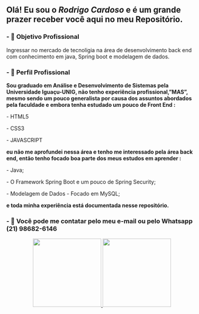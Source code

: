   <h2> Olá! Eu sou o <strong><em>Rodrigo Cardoso</em></strong> e é um grande prazer receber você aqui no meu <strong>Repositório</strong>.</h1>
  
<h3>- 🔭 Objetivo Profissional </h3>

<p>Ingressar no mercado de tecnoligia na área de desenvolvimento back end com conhecimento em java, Spring boot e modelagem de  dados. </p>

<h3>- 🌱 Perfil Profissional </h3>
 <p> <strong></strong></p>
 <p><strong>Sou  graduado em Análise e Desenvolvimento de Sistemas pela Universidade Iguaçu-UNIG, não tenho experiência profissional,”MAS”, mesmo sendo um pouco generalista por causa dos assuntos abordados pela faculdade e embora tenha estudado um pouco de Front End : </strong> </p>
<p>- HTML5 </p>
<p>- CSS3 </p>
<p>- JAVASCRIPT </p>
<p><strong> eu não me aprofundei nessa área e tenho me interessado pela área back end, então tenho focado boa parte dos meus estudos em aprender :</strong></p>
<p>- Java; </p>
<p>- O Framework Spring Boot e um pouco de Spring Security;</p>
<p>- Modelagem de Dados - Focado em MySQL;</p>

<p><strong> e toda minha experiência está documentada nesse repositório.</strong></p>
<h3>- 👯 <strong>Você pode me contatar pelo meu e-mail ou pelo Whatsapp (21) 98682-6146</strong></h3>
<p> </p>
<div align="center">
  <a href="https://github.com/Rodrigopca42">
  <img height="180em" src="https://github-readme-stats.vercel.app/api?username=Rodrigopca42&show_icons=true&theme=dracula&include_all_commits=true&count_private=true"/>
  <img height="180em" src="https://github-readme-stats.vercel.app/api/top-langs/?username=Rodrigopca42&layout=compact&langs_count=7&theme=dracula"/>
</div>
  </div>

